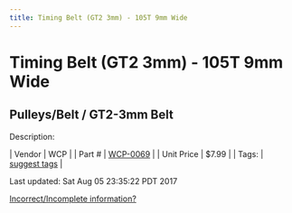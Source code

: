 ```yaml
---
title: Timing Belt (GT2 3mm) - 105T 9mm Wide
---
```


# Timing Belt (GT2 3mm) - 105T 9mm Wide
## Pulleys/Belt / GT2-3mm Belt
Description: 	 

| Vendor | WCP | 
| Part # | [WCP-0069](http://www.wcproducts.net/WCP-0069) | 
| Unit Price | $7.99 | 
| Tags: | [suggest tags](https://docs.google.com/forms/d/e/1FAIpQLSeWyY8v3RgOty-MyWmh9U0iivNYN_molChYyS-0U-o-kOAv_g/viewform) | 

Last updated: Sat Aug 05 23:35:22 PDT 2017

 [Incorrect/Incomplete information?](https://docs.google.com/forms/d/e/1FAIpQLSeWyY8v3RgOty-MyWmh9U0iivNYN_molChYyS-0U-o-kOAv_g/viewform)